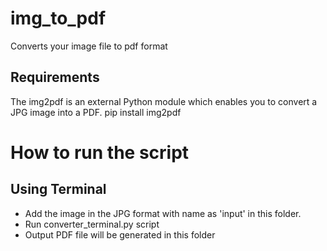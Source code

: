 # img_to_pdf
Converts your image file to pdf format

## Requirements
The img2pdf is an external Python module which enables you to convert a JPG image into a PDF.
pip install img2pdf

# How to run the script
## Using Terminal
- Add the image in the JPG format with name as 'input' in this folder.
- Run converter_terminal.py script
- Output PDF file will be generated in this folder
